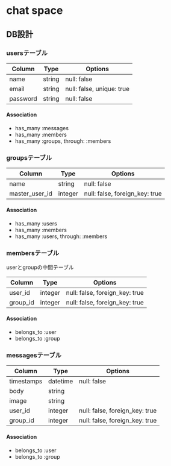 # chat space

## DB設計

### usersテーブル
|Column|Type|Options|
|------|----|-------|
|name|string|null: false|
|email|string|null: false, unique: true|
|password|string|null: false|

#### Association
- has_many :messages
- has_many :members
- has_many :groups, through: :members


### groupsテーブル
|Column|Type|Options|
|------|----|-------|
|name|string|null: false|
|master_user_id|integer|null: false, foreign_key: true|

#### Association
- has_many :users
- has_many :members
- has_many :users, through: :members


### membersテーブル
userとgroupの中間テーブル

|Column|Type|Options|
|------|----|-------|
|user_id|integer|null: false, foreign_key: true|
|group_id|integer|null: false, foreign_key: true|

#### Association
- belongs_to :user
- belongs_to :group


### messagesテーブル
|Column|Type|Options|
|------|----|-------|
|timestamps|datetime|null: false|
|body|string||
|image|string||
|user_id|integer|null: false, foreign_key: true|
|group_id|integer|null: false, foreign_key: true|

#### Association
- belongs_to :user
- belongs_to :group
